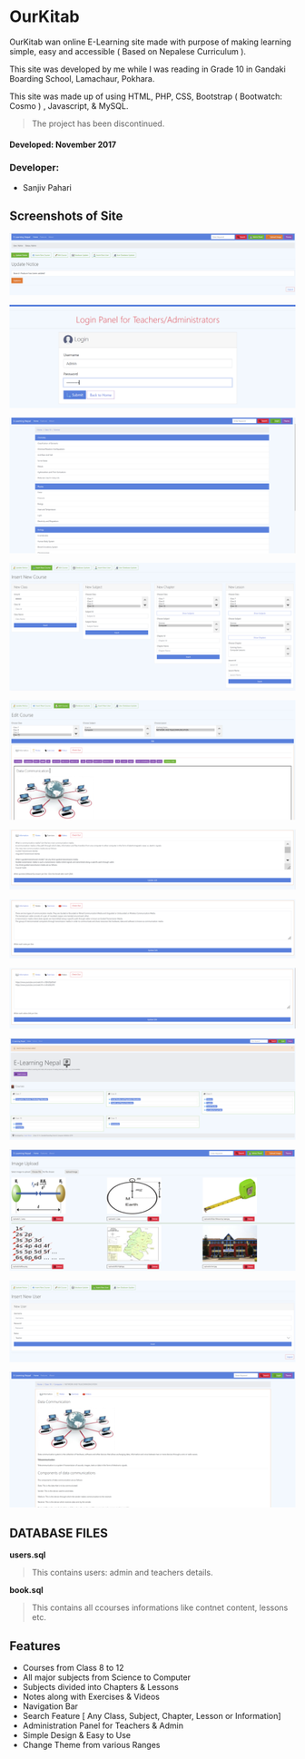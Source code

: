 # OurKitab

OurKitab wan online E-Learning site made with purpose of making learning simple, easy and accessible ( Based on Nepalese Curriculum ).

This site was developed by me while I was reading in Grade 10 in Gandaki Boarding School, Lamachaur, Pokhara.

This site was made up of using HTML, PHP, CSS, Bootstrap ( Bootwatch: Cosmo ) , Javascript, & MySQL.

> The project has been discontinued.

#### Developed: November 2017

### Developer:

- Sanjiv Pahari

## Screenshots of Site

![Screenshots](ourkitab%20screenshot%2Fadmin%20panel%20home.png)

![Screenshots](ourkitab%20screenshot%2Fadmin%20panel.png)

![Screenshots](ourkitab%20screenshot%2Fbook%20lessons.png)

![Screenshots](ourkitab%20screenshot%2Fcourse%20create%20feature.png)

![Screenshots](ourkitab%20screenshot%2Fedit%20course%20feature.png)

![Screenshots](ourkitab%20screenshot%2Fedit%20exercises.png)

![Screenshots](ourkitab%20screenshot%2Fedit%20note.png)

![Screenshots](ourkitab%20screenshot%2Fedit%20videos.png)

![Screenshots](ourkitab%20screenshot%2Fhomepage%20ourkitab.png)

![Screenshots](ourkitab%20screenshot%2Fimage%20upload%20feature.png)

![Screenshots](ourkitab%20screenshot%2Finsert%20new%20user.png)

![Screenshots](ourkitab%20screenshot%2Flesson%20course.png)

## DATABASE FILES

**users.sql**
> This contains users: admin and teachers details.

**book.sql**
> This contains all ccourses informations like contnet content, lessons etc.


## Features

- Courses from Class 8 to 12
- All major subjects from Science to Computer
- Subjects divided into Chapters & Lessons
- Notes along with Exercises & Videos
- Navigation Bar
- Search Feature [ Any Class, Subject, Chapter, Lesson or Information]
- Administration Panel for Teachers & Admin
- Simple Design & Easy to Use
- Change Theme from various Ranges



